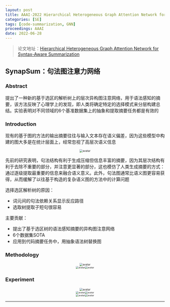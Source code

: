 ```yaml
---
layout: post
title: AAAI-2022 Hierarchical Heterogeneous Graph Attention Network for Syntax-Aware Summarization
categories: [SE]
tags: [code-summarization, GNN]
proceedings: AAAI
date: 2022-06-28
---
```


> 论文地址：[Hierarchical Heterogeneous Graph Attention Network for Syntax-Aware Summarization](https://www.aaai.org/AAAI22Papers/AAAI-6812.SongZ.pdf)

## SynapSum：句法图注意力网络

### Abstract

提出了一种新的基于选区的解析树上的层次异构图注意网络，用于语法感知的摘要，该方法反映了心理学上的发现，即人类将确定特定的选择模式来分层构建总结。实验表明对不同领域的6个基准数据集上的抽象和提取摘要任务都是有效的

### Introduction

现有的基于图的方法的输出摘要往往与输入文本存在语义偏差，因为这些模型中构建的图大多是在统计层面上，经常忽视了高层次语义信息

<div align="center" style="float:center"><img src="https://blog-img-1259433191.cos.ap-shanghai.myqcloud.com/SynapSum/fig1.png" alt="avatar" style="zoom:60%;" /></div>

先前的研究表明，句法结构有利于生成压缩但信息丰富的摘要，因为其层次结构有利于去除不重要的部分，并注意更显著的部分，这也模仿了人类生成摘要的方式：通过逐级提取最重要的信息来融合语义意义。此外，句法图通常比语义图更容易获得，从而缓解了以往基于构造的复杂语义图的方法中的计算问题

选择选区解析树的原因：

- 词元间的句法依赖关系显示反应路径
- 选取树提取子短句很容易

主要贡献：

- 提出了基于选区树的语法感知摘要的异构图注意网络
- 6个数据集SOTA
- 应用到代码摘要任务中，用抽象语法树替换图

### Methodology

<div align="center" style="float:center"><img src="https://blog-img-1259433191.cos.ap-shanghai.myqcloud.com/SynapSum/fig2.png" alt="avatar" style="zoom:60%;" /></div>

<div align="center" style="float:center"><img src="https://blog-img-1259433191.cos.ap-shanghai.myqcloud.com/SynapSum/fig3.png" alt="avatar" style="zoom:50%;" /><img src="https://blog-img-1259433191.cos.ap-shanghai.myqcloud.com/SynapSum/fig4.png" alt="avatar" style="zoom:50%;" /></div>

### Experiment

<div align="center" style="float:center"><img src="https://blog-img-1259433191.cos.ap-shanghai.myqcloud.com/SynapSum/tab2.png" alt="avatar" style="zoom:60%;" /></div>

<div align="center" style="float:center"><img src="https://blog-img-1259433191.cos.ap-shanghai.myqcloud.com/SynapSum/tab3.png" alt="avatar" style="zoom:50%;" /><img src="https://blog-img-1259433191.cos.ap-shanghai.myqcloud.com/SynapSum/tab4.png" alt="avatar" style="zoom:50%;" /></div>

<div align="center" style="float:center"><img src="https://blog-img-1259433191.cos.ap-shanghai.myqcloud.com/SynapSum/tab5-tab6.png" alt="avatar" style="zoom:50%;" /><img src="https://blog-img-1259433191.cos.ap-shanghai.myqcloud.com/SynapSum/tab7-tab8.png" alt="avatar" style="zoom:50%;" /></div>


<HR align=left color=#987cb9 SIZE=1>


